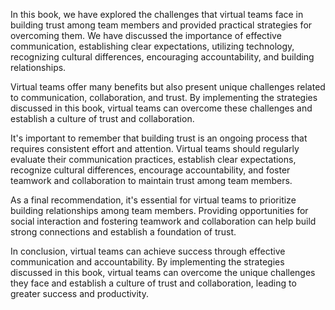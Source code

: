 
In this book, we have explored the challenges that virtual teams face in building trust among team members and provided practical strategies for overcoming them. We have discussed the importance of effective communication, establishing clear expectations, utilizing technology, recognizing cultural differences, encouraging accountability, and building relationships.

Virtual teams offer many benefits but also present unique challenges related to communication, collaboration, and trust. By implementing the strategies discussed in this book, virtual teams can overcome these challenges and establish a culture of trust and collaboration.

It's important to remember that building trust is an ongoing process that requires consistent effort and attention. Virtual teams should regularly evaluate their communication practices, establish clear expectations, recognize cultural differences, encourage accountability, and foster teamwork and collaboration to maintain trust among team members.

As a final recommendation, it's essential for virtual teams to prioritize building relationships among team members. Providing opportunities for social interaction and fostering teamwork and collaboration can help build strong connections and establish a foundation of trust.

In conclusion, virtual teams can achieve success through effective communication and accountability. By implementing the strategies discussed in this book, virtual teams can overcome the unique challenges they face and establish a culture of trust and collaboration, leading to greater success and productivity.
